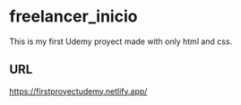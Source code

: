 # freelancer_inicio
This is my first Udemy proyect made with only html and css.

## URL 

https://firstproyectudemy.netlify.app/




